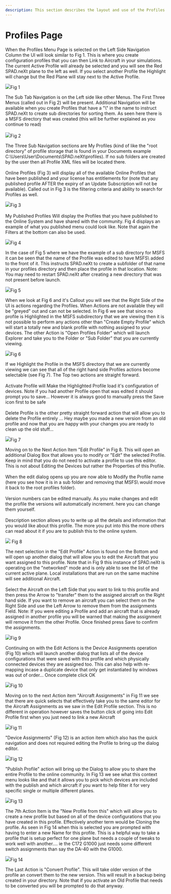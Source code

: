 ```yaml
---
description: This section describes the layout and use of the Profiles Menu Page
---
```


# Profiles Page

When the Profiles Menu Page is selected on the Left Side Navigation Column the UI will look similar to Fig 1.  This is where you create configuration profiles that you can then Link to Aircraft in your simulations.  The current Active Profile will already be selected and you will see the Red SPAD.neXt plane to the left as well.  If you select another Profile the Highlight will change but the Red Plane will stay next to the Active Profile.

![](<../../.gitbook/assets/image (4).png>)Fig 1

The Sub Tab Navigation is on the Left side like other Menus.  The First Three Menus (called out in Fig 2) will be present.  Additional Navigation will be available when you create Profiles that have a "\\" in the name to instruct SPAD.neXt to create sub directories for sorting them.  As seen here there is a MSFS directory that was created (this will be further explained as you continue to read)\
\
![](<../../.gitbook/assets/image (7).png>)Fig 2

The Three Sub Navigation sections are My Profiles (kind of like the "root directory" of profile storage that is found in your Documents example C:\Users\User\Documents\SPAD.neXt\profiles). If no sub folders are created by the user then all Profile XML files will be located there.\
\
Online Profiles (Fig 3) will display all of the available Online Profiles that have been published and your license has entitlements for (note that any published profile AFTER the expiry of an Update Subscription will not be available).  Called out in Fig 3 is the filtering criteria and ability to search for Profiles as well.

![](<../../.gitbook/assets/image (8).png>)Fig 3\
\
My Published Profiles Will display the Profiles that you have published to the Online System and have shared with the community. Fig 4 displays an example of what you published menu could look like.  Note that again the Filters at the bottom can also be used.

![](<../../.gitbook/assets/image (9).png>)Fig 4

In the case of Fig 5 where we have the example of a sub directory for MSFS it can be seen that the name of the Profile was edited to have MSFS\ added to the front of it.  This instructs SPAD.neXt to create a subfolder of that name in your profiles directory and then place the profile in that location.  Note: You may need to restart SPAD.neXt after creating a new directory that was not present before launch.

![](<../../.gitbook/assets/image (15).png>)Fig 5

When we look at Fig 6 and it's Callout you will see that the Right Side of the UI is actions regarding the Profiles.  When Actions are not available they will be "greyed" out and can not be selected.  In Fig 6 we see that since no profile is Highlighted in the MSFS subdirectory that we are viewing then it is not possible to perform any actions other than "Create Empty Profile" which will start a totally new and blank profile with nothing assigned to your devices.  The other Action is "Open Profiles Folder" which will launch Explorer and take you to the Folder or "Sub Folder" that you are currently viewing.

![](<../../.gitbook/assets/image (10).png>)Fig 6

If we Highlight the Profile in the MSFS directory that we are currently viewing we can see that all of the right hand side Profiles actions become selectable (see Fig 7).  The Top two actions are straight forward.\
\
Activate Profile will Make the Highlighted Profile load it's configuration of devices.  Note if you had another Profile open that was edited it should prompt you to save...  However it is always good to manually press the Save icon first to be safe\
\
Delete Profile is the other pretty straight forward action that will allow you to delete the Profile entirely ...  Hey maybe you made a new version from an old profile and now that you are happy with your changes you are ready to clean up the old stuff...

![](<../../.gitbook/assets/image (12).png>)Fig 7

Moving on to the Next Action Item "Edit Profile" in Fig 8.  This will open an additional Dialog Box that allows you to modify or "Edit" the selected Profile.  Keep in mind that you do not need to activate a profile to use this editor.  This is not about Editing the Devices but rather the Properties of this Profile.\
\
When the edit dialog opens up you are now able to Modify the Profile name (here you see how it is in a sub folder and removing that MSFS\ would move it back to the root profiles folder).\
\
Version numbers can be edited manually.  As you make changes and edit the profile the versions will automatically increment.  here you can change them yourself. \
\
Description section allows you to write up all the details and information that you would like about this profile.  The more you put into this the more others can read about it if you are to publish this to the online system.

![](<../../.gitbook/assets/image (6).png>) Fig 8

The next selection in the "Edit Profile" Action is found on the Bottom and will open up another dialog that will allow you to edit the Aircraft that you want assigned to this profile.  Note that in Fig 9 this instance of SPAD.neXt is operating on the "networked" mode and is only able to see the list of the current active plane.  Local installations that are run on the same machine will see additional Aircraft.\
\
Select the Aircraft on the Left Side that you want to link to this profile and then press the Arrow to "transfer" them to the assigned aircraft on the Right hand side.  If you want to remove an aircraft you can select them on the Right Side and use the Left Arrow to remove them from the assignments Field.  Note: If you were editing a Profile and add an aircraft that is already assigned in another profile you will be warned that making the assignment will remove it from the other Profile.  Once finished press Save to confirm the assignments.

![](<../../.gitbook/assets/image (2).png>)Fig 9

Continuing on with the Edit Actions is the Device Assignments operation (Fig 10) which will launch another dialog that lists all of the device configurations that were saved with this profile and which physically connected devices they are assigned too.  This can also help with re-mapping incase a duplicate device that only get instantiated by windows was out of order...  Once complete click OK

![](../../.gitbook/assets/image.png)Fig 10

Moving on to the next Action item "Aircraft Assignments" in Fig 11 we see that there are quick selects that effectively take you to the same editor for the Aircraft Assignments as we saw in the Edit Profile section.  This is no different in operation however saves the button click of going into Edit Profile first when you just need to link a new Aircraft

![](<../../.gitbook/assets/image (13).png>)Fig 11

"Device Assignments" (Fig 12) is an action item which also has the quick navigation and does not required editing the Profile to bring up the dialog editor.

![](<../../.gitbook/assets/image (5).png>)Fig 12

"Publish Profile" action will bring up the Dialog to allow you to share the entire Profile to the online community.  In Fig 13 we see what this context menu looks like and that it allows you to pick which devices are included with the publish and which aircraft if you want to help filter it for very specific single or multiple different planes.

![](<../../.gitbook/assets/image (3).png>)Fig 13

The 7th Action Item is the "New Profile from this" which will allow you to create a new profile but based on all of the device configurations that you have created in this profile.  Effectively another term would be Cloning the profile.  As seen in Fig 14 when this is selected you are prompted with having to enter a new Name for this profile.  This is a helpful way to take a profile that is setup perfect for one plane but needs a couple of tweaks to work well with another....  ie the C172 G1000 just needs some different switch assignments than say the DA-40 with the G1000.

![](<../../.gitbook/assets/image (14).png>)Fig 14

The Last Action is "Convert Profile".  This will take older version of the profile an convert them to the new version.  This will result in a backup being created in your directory.  Note that if you activate an Old Profile that needs to be converted you will be prompted to do that anyway.
